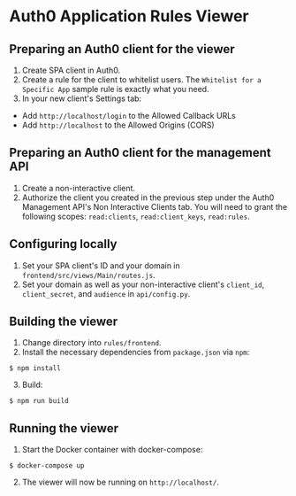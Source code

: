 # Auth0 Application Rules Viewer
## Preparing an Auth0 client for the viewer
1. Create SPA client in Auth0.
2. Create a rule for the client to whitelist users. The `Whitelist for a Specific App` sample rule is exactly what you need.
3. In your new client's Settings tab:
  * Add `http://localhost/login` to the Allowed Callback URLs
  * Add `http://localhost` to the Allowed Origins (CORS)

## Preparing an Auth0 client for the management API
1. Create a non-interactive client.
2. Authorize the client you created in the previous step under the Auth0 Management API's Non Interactive Clients tab. You will need to grant the following scopes: `read:clients`, `read:client_keys`, `read:rules`.

## Configuring locally
1. Set your SPA client's ID and your domain in `frontend/src/views/Main/routes.js`.
2. Set your domain as well as your non-interactive client's `client_id`, `client_secret`, and `audience` in `api/config.py`.

## Building the viewer
1. Change directory into `rules/frontend`.
2. Install the necessary dependencies from `package.json` via `npm`:
```
$ npm install
```
3. Build:
```
$ npm run build
```

## Running the viewer
1. Start the Docker container with docker-compose:
```
$ docker-compose up
```
2. The viewer will now be running on `http://localhost/`.

